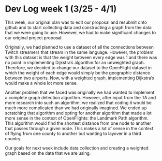 # Dev Log week 1 (3/25 - 4/1)
This week, our original plan was to edit our proposal and resubmit onto github and to start collecting data and constructing a graph from the data that we were going to use. However, we had to make significant changes to our original project proposal. 

Originally, we had planned to use a dataset of all the connections between Twitch streamers that stream in the same language. However, the problem with this dataset is that the weight between every edge was 1 and there was no point in implementing Dijkstra’s algorithm for an unweighted graph. Therefore, we decided to change our dataset to the OpenFlight dataset in which the weight of each edge would simply be the geographic distance between two airports. Now, with a weighted graph, implementing Dijkstra’s would make a whole lot more sense. 

Another problem that we faced was originally we had wanted to implement a complete graph detection algorithm. However, after input from the TA and more research into such an algorithm, we realized that coding it would be much more complicated than we had originally imagined. We ended up scratching that algorithm and opting for another algorithm that made a lot more sense in the context of OpenFlights: the Landmark Path algorithm. This algorithm would find the shortest distance from one node to another that passes through a given node. This makes a lot of sense in the context of flying from one county to another but wanting to layover in a third country.

Our goals for next week include data collection and creating a weighted graph based on the data that we are using.
